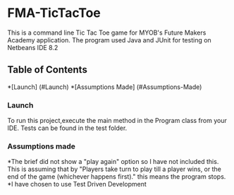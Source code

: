 # FMA-TicTacToe

This is a command line Tic Tac Toe game for MYOB's Future Makers Academy application. 
The program used Java and JUnit for testing on Netbeans IDE 8.2

## Table of Contents 
*[Launch] (#Launch)
*[Assumptions Made] (#Assumptions-Made)

### Launch
To run this project,execute the main method in the Program class from your IDE.
Tests can be found in the test folder.

### Assumptions made 
*The brief did not show a "play again" option so I have not included this. This is assuming that by "Players take turn to play till a player wins, or the end of the game (whichever happens first)." this means the program stops. 
*I have chosen to use Test Driven Development


